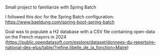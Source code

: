 Small project to familiarize with Spring Batch

I followed this doc for the Spring Batch configuration: https://www.baeldung.com/spring-boot-spring-batch

Goal was to populate a H2 database with a CSV file containing open-data on the French mayors in 2024 
(https://public.opendatasoft.com/explore/dataset/donnees-du-repertoire-national-des-elus/table/?refine.libelle_de_la_fonction=Maire)
